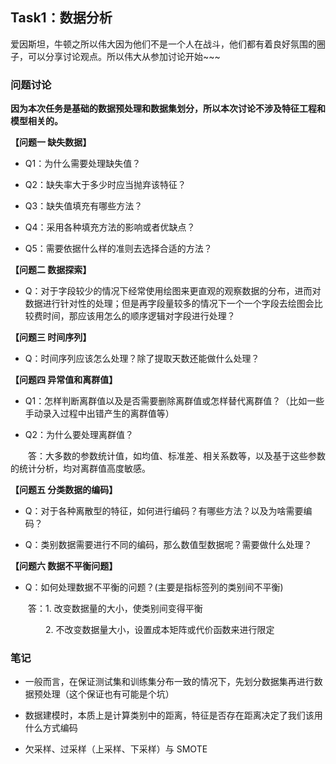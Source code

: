 ## Task1：数据分析

爱因斯坦，牛顿之所以伟大因为他们不是一个人在战斗，他们都有着良好氛围的圈子，可以分享讨论观点。所以伟大从参加讨论开始~~~

### 问题讨论

**因为本次任务是基础的数据预处理和数据集划分，所以本次讨论不涉及特征工程和模型相关的。**

**【问题一 缺失数据】**

 - Q1：为什么需要处理缺失值？

 - Q2：缺失率大于多少时应当抛弃该特征？

 - Q3：缺失值填充有哪些方法？

 - Q4：采用各种填充方法的影响或者优缺点？

 - Q5：需要依据什么样的准则去选择合适的方法？

**【问题二 数据探索】**

 - Q：对于字段较少的情况下经常使用绘图来更直观的观察数据的分布，进而对数据进行针对性的处理；但是再字段量较多的情况下一个一个字段去绘图会比较费时间，那应该用怎么的顺序逻辑对字段进行处理？

**【问题三 时间序列】**

 - Q：时间序列应该怎么处理？除了提取天数还能做什么处理？

**【问题四 异常值和离群值】**

 - Q1：怎样判断离群值以及是否需要删除离群值或怎样替代离群值？（比如一些手动录入过程中出错产生的离群值等）
 
 - Q2：为什么要处理离群值？
 
 &emsp;&emsp;答：大多数的参数统计值，如均值、标准差、相关系数等，以及基于这些参数的统计分析，均对离群值高度敏感。

**【问题五 分类数据的编码】**

 - Q：对于各种离散型的特征，如何进行编码？有哪些方法？以及为啥需要编码？
 
 - Q：类别数据需要进行不同的编码，那么数值型数据呢？需要做什么处理？

**【问题六 数据不平衡问题】**

 - Q：如何处理数据不平衡的问题？(主要是指标签列的类别间不平衡)
 
 &emsp;&emsp;答：1. 改变数据量的大小，使类别间变得平衡
 
 &emsp;&emsp;&emsp;&emsp;2. 不改变数据量大小，设置成本矩阵或代价函数来进行限定
 
### 笔记

 - 一般而言，在保证测试集和训练集分布一致的情况下，先划分数据集再进行数据预处理（这个保证也有可能是个坑）
 
 - 数据建模时，本质上是计算类别中的距离，特征是否存在距离决定了我们该用什么方式编码
 
 - 欠采样、过采样（上采样、下采样）与 SMOTE
 

